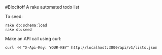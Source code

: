 #Blocitoff
A rake automated todo list

To seed:
```
rake db:schema:load
rake db:seed
```

Make an API call using curl:
```
curl -H "X-Api-Key: YOUR-KEY" http://localhost:3000/api/v1/lists.json
```